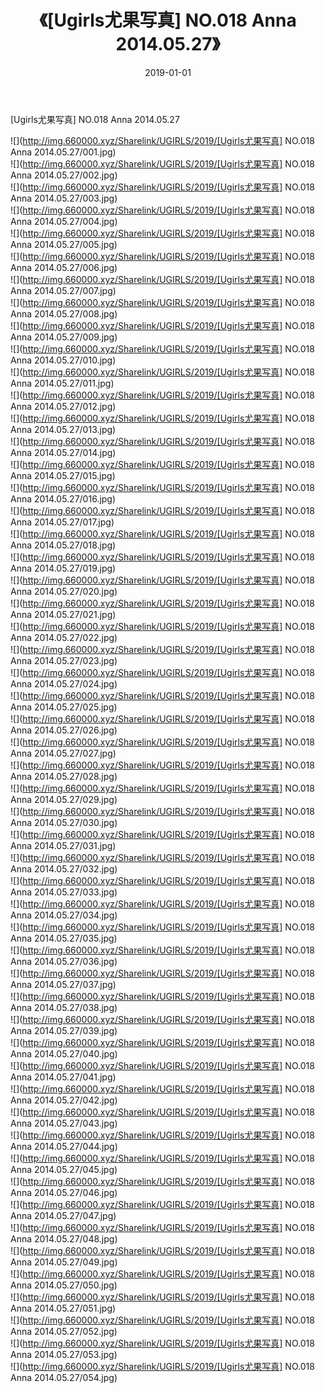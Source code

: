 ﻿---
layout: post
title:  《[Ugirls尤果写真] NO.018 Anna 2014.05.27》
date:   2019-01-01
img: http://img.660000.xyz/Sharelink/UGIRLS/2019/[Ugirls尤果写真] NO.018 Anna 2014.05.27/000.jpg
categories: [美女, 清纯, 唯美]
---

[Ugirls尤果写真] NO.018 Anna 2014.05.27

 ![](http://img.660000.xyz/Sharelink/UGIRLS/2019/[Ugirls尤果写真] NO.018 Anna 2014.05.27/001.jpg) <br>![](http://img.660000.xyz/Sharelink/UGIRLS/2019/[Ugirls尤果写真] NO.018 Anna 2014.05.27/002.jpg) <br>![](http://img.660000.xyz/Sharelink/UGIRLS/2019/[Ugirls尤果写真] NO.018 Anna 2014.05.27/003.jpg) <br>![](http://img.660000.xyz/Sharelink/UGIRLS/2019/[Ugirls尤果写真] NO.018 Anna 2014.05.27/004.jpg) <br>![](http://img.660000.xyz/Sharelink/UGIRLS/2019/[Ugirls尤果写真] NO.018 Anna 2014.05.27/005.jpg) <br>![](http://img.660000.xyz/Sharelink/UGIRLS/2019/[Ugirls尤果写真] NO.018 Anna 2014.05.27/006.jpg) <br>![](http://img.660000.xyz/Sharelink/UGIRLS/2019/[Ugirls尤果写真] NO.018 Anna 2014.05.27/007.jpg) <br>![](http://img.660000.xyz/Sharelink/UGIRLS/2019/[Ugirls尤果写真] NO.018 Anna 2014.05.27/008.jpg) <br>![](http://img.660000.xyz/Sharelink/UGIRLS/2019/[Ugirls尤果写真] NO.018 Anna 2014.05.27/009.jpg) <br>![](http://img.660000.xyz/Sharelink/UGIRLS/2019/[Ugirls尤果写真] NO.018 Anna 2014.05.27/010.jpg) <br>![](http://img.660000.xyz/Sharelink/UGIRLS/2019/[Ugirls尤果写真] NO.018 Anna 2014.05.27/011.jpg) <br>![](http://img.660000.xyz/Sharelink/UGIRLS/2019/[Ugirls尤果写真] NO.018 Anna 2014.05.27/012.jpg) <br>![](http://img.660000.xyz/Sharelink/UGIRLS/2019/[Ugirls尤果写真] NO.018 Anna 2014.05.27/013.jpg) <br>![](http://img.660000.xyz/Sharelink/UGIRLS/2019/[Ugirls尤果写真] NO.018 Anna 2014.05.27/014.jpg) <br>![](http://img.660000.xyz/Sharelink/UGIRLS/2019/[Ugirls尤果写真] NO.018 Anna 2014.05.27/015.jpg) <br>![](http://img.660000.xyz/Sharelink/UGIRLS/2019/[Ugirls尤果写真] NO.018 Anna 2014.05.27/016.jpg) <br>![](http://img.660000.xyz/Sharelink/UGIRLS/2019/[Ugirls尤果写真] NO.018 Anna 2014.05.27/017.jpg) <br>![](http://img.660000.xyz/Sharelink/UGIRLS/2019/[Ugirls尤果写真] NO.018 Anna 2014.05.27/018.jpg) <br>![](http://img.660000.xyz/Sharelink/UGIRLS/2019/[Ugirls尤果写真] NO.018 Anna 2014.05.27/019.jpg) <br>![](http://img.660000.xyz/Sharelink/UGIRLS/2019/[Ugirls尤果写真] NO.018 Anna 2014.05.27/020.jpg) <br>![](http://img.660000.xyz/Sharelink/UGIRLS/2019/[Ugirls尤果写真] NO.018 Anna 2014.05.27/021.jpg) <br>![](http://img.660000.xyz/Sharelink/UGIRLS/2019/[Ugirls尤果写真] NO.018 Anna 2014.05.27/022.jpg) <br>![](http://img.660000.xyz/Sharelink/UGIRLS/2019/[Ugirls尤果写真] NO.018 Anna 2014.05.27/023.jpg) <br>![](http://img.660000.xyz/Sharelink/UGIRLS/2019/[Ugirls尤果写真] NO.018 Anna 2014.05.27/024.jpg) <br>![](http://img.660000.xyz/Sharelink/UGIRLS/2019/[Ugirls尤果写真] NO.018 Anna 2014.05.27/025.jpg) <br>![](http://img.660000.xyz/Sharelink/UGIRLS/2019/[Ugirls尤果写真] NO.018 Anna 2014.05.27/026.jpg) <br>![](http://img.660000.xyz/Sharelink/UGIRLS/2019/[Ugirls尤果写真] NO.018 Anna 2014.05.27/027.jpg) <br>![](http://img.660000.xyz/Sharelink/UGIRLS/2019/[Ugirls尤果写真] NO.018 Anna 2014.05.27/028.jpg) <br>![](http://img.660000.xyz/Sharelink/UGIRLS/2019/[Ugirls尤果写真] NO.018 Anna 2014.05.27/029.jpg) <br>![](http://img.660000.xyz/Sharelink/UGIRLS/2019/[Ugirls尤果写真] NO.018 Anna 2014.05.27/030.jpg) <br>![](http://img.660000.xyz/Sharelink/UGIRLS/2019/[Ugirls尤果写真] NO.018 Anna 2014.05.27/031.jpg) <br>![](http://img.660000.xyz/Sharelink/UGIRLS/2019/[Ugirls尤果写真] NO.018 Anna 2014.05.27/032.jpg) <br>![](http://img.660000.xyz/Sharelink/UGIRLS/2019/[Ugirls尤果写真] NO.018 Anna 2014.05.27/033.jpg) <br>![](http://img.660000.xyz/Sharelink/UGIRLS/2019/[Ugirls尤果写真] NO.018 Anna 2014.05.27/034.jpg) <br>![](http://img.660000.xyz/Sharelink/UGIRLS/2019/[Ugirls尤果写真] NO.018 Anna 2014.05.27/035.jpg) <br>![](http://img.660000.xyz/Sharelink/UGIRLS/2019/[Ugirls尤果写真] NO.018 Anna 2014.05.27/036.jpg) <br>![](http://img.660000.xyz/Sharelink/UGIRLS/2019/[Ugirls尤果写真] NO.018 Anna 2014.05.27/037.jpg) <br>![](http://img.660000.xyz/Sharelink/UGIRLS/2019/[Ugirls尤果写真] NO.018 Anna 2014.05.27/038.jpg) <br>![](http://img.660000.xyz/Sharelink/UGIRLS/2019/[Ugirls尤果写真] NO.018 Anna 2014.05.27/039.jpg) <br>![](http://img.660000.xyz/Sharelink/UGIRLS/2019/[Ugirls尤果写真] NO.018 Anna 2014.05.27/040.jpg) <br>![](http://img.660000.xyz/Sharelink/UGIRLS/2019/[Ugirls尤果写真] NO.018 Anna 2014.05.27/041.jpg) <br>![](http://img.660000.xyz/Sharelink/UGIRLS/2019/[Ugirls尤果写真] NO.018 Anna 2014.05.27/042.jpg) <br>![](http://img.660000.xyz/Sharelink/UGIRLS/2019/[Ugirls尤果写真] NO.018 Anna 2014.05.27/043.jpg) <br>![](http://img.660000.xyz/Sharelink/UGIRLS/2019/[Ugirls尤果写真] NO.018 Anna 2014.05.27/044.jpg) <br>![](http://img.660000.xyz/Sharelink/UGIRLS/2019/[Ugirls尤果写真] NO.018 Anna 2014.05.27/045.jpg) <br>![](http://img.660000.xyz/Sharelink/UGIRLS/2019/[Ugirls尤果写真] NO.018 Anna 2014.05.27/046.jpg) <br>![](http://img.660000.xyz/Sharelink/UGIRLS/2019/[Ugirls尤果写真] NO.018 Anna 2014.05.27/047.jpg) <br>![](http://img.660000.xyz/Sharelink/UGIRLS/2019/[Ugirls尤果写真] NO.018 Anna 2014.05.27/048.jpg) <br>![](http://img.660000.xyz/Sharelink/UGIRLS/2019/[Ugirls尤果写真] NO.018 Anna 2014.05.27/049.jpg) <br>![](http://img.660000.xyz/Sharelink/UGIRLS/2019/[Ugirls尤果写真] NO.018 Anna 2014.05.27/050.jpg) <br>![](http://img.660000.xyz/Sharelink/UGIRLS/2019/[Ugirls尤果写真] NO.018 Anna 2014.05.27/051.jpg) <br>![](http://img.660000.xyz/Sharelink/UGIRLS/2019/[Ugirls尤果写真] NO.018 Anna 2014.05.27/052.jpg) <br>![](http://img.660000.xyz/Sharelink/UGIRLS/2019/[Ugirls尤果写真] NO.018 Anna 2014.05.27/053.jpg) <br>![](http://img.660000.xyz/Sharelink/UGIRLS/2019/[Ugirls尤果写真] NO.018 Anna 2014.05.27/054.jpg) <br>